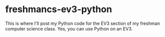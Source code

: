 # freshmancs-ev3-python
This is where I'll post my Python code for the EV3 section of my freshman computer science class. Yes, you can use Python on an EV3.
